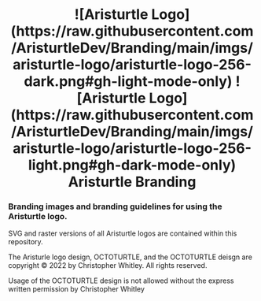 <h1 align="center">
![Aristurtle Logo](https://raw.githubusercontent.com/AristurtleDev/Branding/main/imgs/aristurtle-logo/aristurtle-logo-256-dark.png#gh-light-mode-only)
![Aristurtle Logo](https://raw.githubusercontent.com/AristurtleDev/Branding/main/imgs/aristurtle-logo/aristurtle-logo-256-light.png#gh-dark-mode-only)
Aristurtle Branding
</h1>

### Branding images and branding guidelines for using the Aristurtle logo.
SVG and raster versions of all Aristurtle logos are contained within this repository.

The Aristurle logo design, OCTOTURTLE, and the OCTOTURTLE deisgn are copyright © 2022 by Christopher Whitley. All rights reserved.

Usage of the OCTOTURTLE design is not allowed without the express written permission by Christopher Whitley
